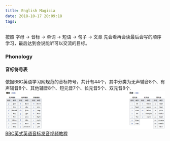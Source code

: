 ```yaml
---
title: English Magicia
date: 2018-10-17 20:09:18
tags:
---
```

按照 字母 -> 音标 -> 单词 -> 短语 -> 句子 -> 文章 先会看再会读最后会写的顺序学习，最后达到会说能听可以交流的目标。
### Phonology

#### 音标符号表
依据BBC英语学习网规范的音标符号，共计有44个，其中分类为无声辅音8个、有声辅音8个、其他辅音8个、短元音7个、长元音5个、双元音8个.
![](https://github.com/israel-Liu/theForger/raw/master/images/Phonology.png)
[BBC英式英语音标发音视频教程](https://en-yinbiao.xiao84.com/video/1065.html)
